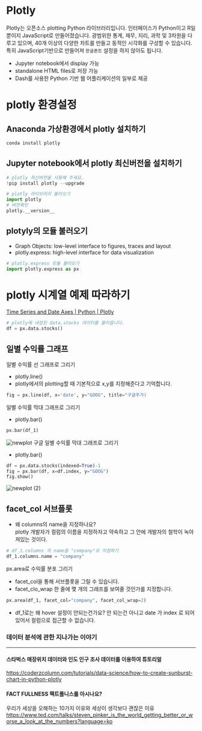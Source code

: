 # Plotly
Plotly는 오픈소스 plotting Python 라이브러리입니다.
인터페이스가 Python이고 R일 뿐이지 JavaScript로 만들어졌습니다.
광범위한 통계, 재무, 지리, 과학 및 3차원을 다루고 있으며,
40개 이상의 다양한 차트를 만들고 동적인 시각화를 구성할 수 있습니다.
특히 JavaScript기반으로 만들어져 `한글폰트` 설정을 하지 않아도 됩니다.

* Jupyter notebook에서 display 가능
* standalone HTML files로 저장 가능
* Dash를 사용한 Python 기반 웹 어플리케이션의 일부로 제공

# plotly 환경설정
## Anaconda 가상환경에서 plotly 설치하기
```bash
conda install plotly
```
## Jupyter notebook에서 plotly 최신버전을 설치하기
```python
# plotly 최신버전을 사용해 주세요.
!pip install plotly --upgrade
```
```python
# plotly 라이브러리 불러오기
import plotly
# 버전확인
plotly.__version__
```

## plotyly의 모듈 불러오기
* Graph Objects: low-level interface to figures, traces and layout
* plotly.express: high-level interface for data visualization
```python
# plotly.express 모듈 불러오기
import plotly.express as px
```

# plotly 시계열 예제 따라하기 
[Time Series and Date Axes | Python | Plotly](https://plotly.com/python/time-series/)
```python
# plotly에 내장된 data.stocks 데이터를 불러옵니다.
df = px.data.stocks()
```
## 일별 수익률 그래프
일별 수익률 선 그래프로 그리기
*  plotly.line()
*  plotly에서의 plotting할 때 기본적으로 x,y를 지정해준다고 기억합니다.
```python
fig = px.line(df, x='date', y="GOOG", title="구글주가)
```
일별 수익률 막대 그래프로 그리기
*  plotly.bar()
```python
px.bar(df_1)
```
![newplot](https://user-images.githubusercontent.com/91872648/169939632-14569606-7535-435b-8ea5-f16d4b27cca2.png)
구글 일별 수익률 막대 그래프로 그리기
*  plotly.bar()
```python
df = px.data.stocks(indexed=True)-1
fig = px.bar(df, x=df.index, y="GOOG")
fig.show()
```
![newplot (2)](https://user-images.githubusercontent.com/91872648/169940057-f1b1cdfc-e5e1-4679-88d1-596d41ef1d85.png)

## facet_col 서브플롯
* 왜 columns의 name을 지정하나요?  
plotly 개발자가 컬럼의 이름을 지정하자고 약속하고 그 안에 개발자의 철학이 녹아져있는 것이다.
```python
# df_1.columns 의 name을 "company"로 지정하기
df_1.columns.name = "company"
```

px.area로 수익률 분포 그리기
* facet_col을 통해 서브플롯을 그릴 수 있습니다.
* facet_clo_wrap 한 줄에 몇 개의 그래프를 보여줄 것인가를 지정합니다.
```python
px.area(df_1, facet_col="company", facet_col_wrap=2)
```

* df_1로는 왜 hover 설정이 안되는건가요?
안 되는건 아니고 date 가 index 로 되어 있어서 컬럼으로 접근할 수 없습니다.

### 데이터 분석에 관한 지나가는 이야기
---
#### 스타벅스 매장위치 데이터와 인도 인구 조사 데이터를 이용하여 튜토리얼
https://coderzcolumn.com/tutorials/data-science/how-to-create-sunburst-chart-in-python-plotly
#### FACT FULLNESS 팩트풀니스를 아시나요?
우리가 세상을 오해하는 10가지 이유와 세상이 생각보다 괜찮은 이유
https://www.ted.com/talks/steven_pinker_is_the_world_getting_better_or_worse_a_look_at_the_numbers?language=ko 


